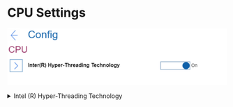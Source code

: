 # CPU Settings #

![](./img/cpu.png)

<details><summary>Intel (R) Hyper-Threading Technology</summary>

Whether to enable additional CPU threads, which appear as additional processors but share some resources with the other threads within a CPU. 

?> When disable, allows only one thread within each execution core unit.

1.	**On** - Default.
2.	Off

| WMI Setting name | Values | Locked by SVP | AMD/Intel |
|:---|:---|:---|:---|
| HyperThreadingTechnology | Disable, Enable | No | Both |


</details>

